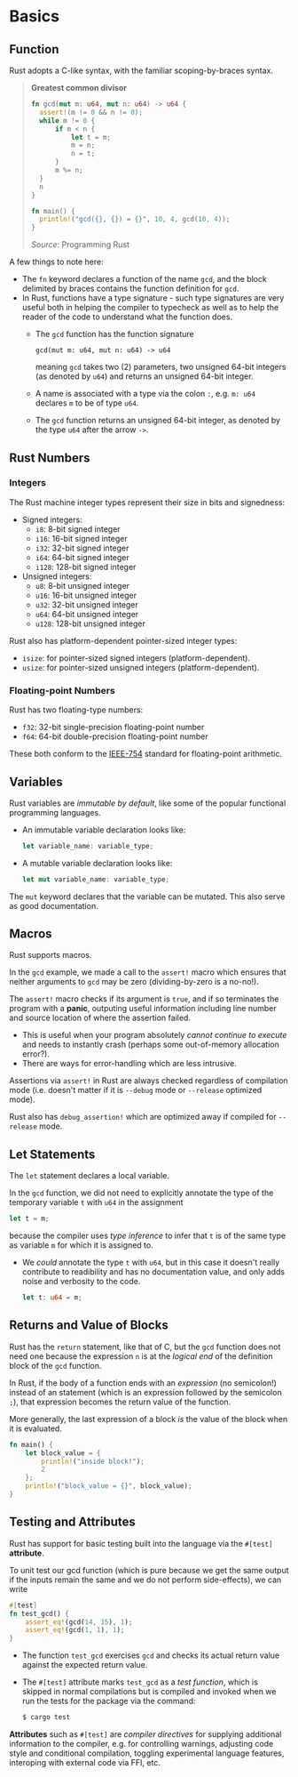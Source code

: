 # Basics

## Function

Rust adopts a C-like syntax, with the familiar scoping-by-braces syntax.

> **Greatest common divisor**
>
> ```rust
> fn gcd(mut m: u64, mut n: u64) -> u64 {
> 	assert!(m != 0 && n != 0);
> 	while m != 0 {
> 		if m < n {
> 			let t = m;
> 			m = n;
> 			n = t;
> 		}
> 		m %= n;
> 	}
> 	n
> }
>
> fn main() {
> 	println!("gcd({}, {}) = {}", 10, 4, gcd(10, 4));
> }
> ```
>
> *Source*: Programming Rust

A few things to note here:

- The `fn` keyword declares a function of the name `gcd`, and the block
  delimited by braces contains the function definition for `gcd`.
- In Rust, functions have a type signature - such type signatures are very
  useful both in helping the compiler to typecheck as well as to help the
  reader of the code to understand what the function does.
	+ The `gcd` function has the function signature

		```
		gcd(mut m: u64, mut n: u64) -> u64
		```

		meaning `gcd` takes two (2) parameters, two unsigned 64-bit integers
		(as denoted by `u64`) and returns an unsigned 64-bit integer.

	+ A name is associated with a type via the colon `:`, e.g. `m: u64`
	  declares `m` to be of type `u64`.
	+ The `gcd` function returns an unsigned 64-bit integer, as denoted by
	  the type `u64` after the arrow `->`.

## Rust Numbers

### Integers

The Rust machine integer types represent their size in bits and signedness:

- Signed integers:
	+ `i8`: 8-bit signed integer
	+ `i16`: 16-bit signed integer
	+ `i32`: 32-bit signed integer
	+ `i64`: 64-bit signed integer
	+ `i128`: 128-bit signed integer
- Unsigned integers:
	+ `u8`: 8-bit unsigned integer
	+ `u16`: 16-bit unsigned integer
	+ `u32`: 32-bit unsigned integer
	+ `u64`: 64-bit unsigned integer
	+ `u128`: 128-bit unsigned integer

Rust also has platform-dependent pointer-sized integer types:

- `isize`: for pointer-sized signed integers (platform-dependent).
- `usize`: for pointer-sized unsigned integers (platform-dependent).

### Floating-point Numbers

Rust has two floating-type numbers:

- `f32`: 32-bit single-precision floating-point number
- `f64`: 64-bit double-precision floating-point number

These both conform to the
[IEEE-754](https://standards.ieee.org/content/ieee-standards/en/standard/754-2019.html)
standard for floating-point arithmetic.

## Variables

Rust variables are *immutable by default*, like some of the popular functional
programming languages.

- An immutable variable declaration looks like:

	```rust
	let variable_name: variable_type;
	```

- A mutable variable declaration looks like:

	```rust
	let mut variable_name: variable_type;
	```

The `mut` keyword declares that the variable can be mutated. This also serve as
good documentation.

## Macros

Rust supports macros.

In the `gcd` example, we made a call to the `assert!` macro which ensures that
neither arguments to `gcd` may be zero (dividing-by-zero is a no-no!).

The `assert!` macro checks if its argument is `true`, and if so terminates the
program with a **panic**, outputing useful information including line number
and source location of where the assertion failed.

- This is useful when your program absolutely *cannot continue to execute* and
  needs to instantly crash (perhaps some out-of-memory allocation error?).
- There are ways for error-handling which are less intrusive.

Assertions via `assert!` in Rust are always checked regardless of compilation
mode (i.e. doesn't matter if it is `--debug` mode or `--release` optimized
mode).

Rust also has `debug_assertion!` which are optimized away if compiled for
`--release` mode.

## Let Statements

The `let` statement declares a local variable.

In the `gcd` function, we did not need to explicitly annotate the type of
the temporary variable `t` with `u64` in the assignment

```rust
let t = m;
```

because the compiler uses *type inference* to infer that `t` is of the same
type as variable `m` for which it is assigned to.

- We *could* annotate the type `t` with `u64`, but in this case it doesn't
  really contribute to readibility and has no documentation value, and only
  adds noise and verbosity to the code.

  ```rust
  let t: u64 = m;
  ```

## Returns and Value of Blocks

Rust has the `return` statement, like that of C, but the `gcd` function does
not need one because the expression `n` is at the *logical end* of the
definition block of the `gcd` function.

In Rust, if the body of a function ends with an *expression* (no semicolon!)
instead of an statement (which is an expression followed by the semicolon `;`),
that expression becomes the return value of the function.

More generally, the last expression of a block *is* the value of the block
when it is evaluated.

```rust
fn main() {
	let block_value = {
		println!("inside block!");
		2
	};
	println!("block_value = {}", block_value);
}
```

## Testing and Attributes

Rust has support for basic testing built into the language via the `#[test]`
**attribute**.

To unit test our gcd function (which is pure because we get the same output
if the inputs remain the same and we do not perform side-effects), we can write

```rust
#[test]
fn test_gcd() {
	assert_eq!(gcd(14, 15), 1);
	assert_eq!(gcd(1, 1), 1);
}
```

- The function `test_gcd` exercises `gcd` and checks its actual return value
  against the expected return value.
- The `#[test]` attribute marks `test_gcd` as a *test function*, which is
  skipped in normal compilations but is compiled and invoked when we run
  the tests for the package via the command:

  ```bash
  $ cargo test
  ```

**Attributes** such as `#[test]` are *compiler directives* for supplying
additional information to the compiler, e.g. for controlling warnings,
adjusting code style and conditional compilation, toggling experimental
language features, interoping with external code via FFI, etc.
